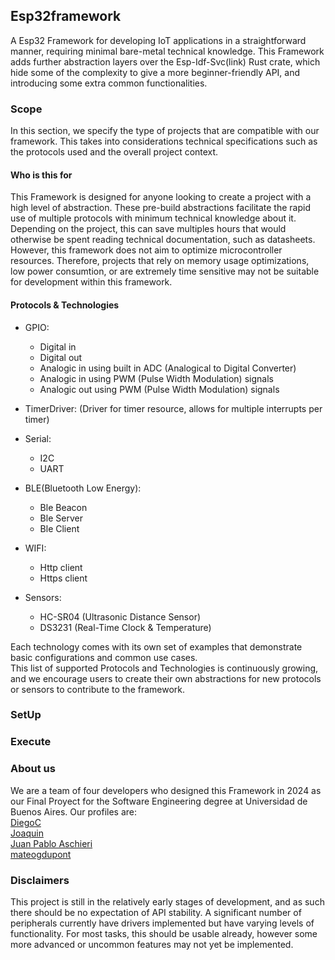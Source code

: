 ## Esp32framework

A Esp32 Framework for developing IoT applications in a straightforward manner, requiring minimal bare-metal technical knowledge. This Framework adds further abstraction layers over the Esp-Idf-Svc(link) Rust crate, which hide some of the complexity to give a more beginner-friendly API, and introducing some extra common functionalities.

### Scope
In this section, we specify the type of projects that are compatible with our framework. This takes into considerations technical specifications such as the protocols used and the overall project context.

#### Who is this for
This Framework is designed for anyone looking to create a project with a high level of abstraction. These pre-build abstractions facilitate the rapid use of multiple protocols with minimum technical knowledge about it. Depending on the project, this can save multiples hours that would otherwise be spent reading technical documentation, such as datasheets.  
However, this framework does not aim to optimize microcontroller resources. Therefore, projects that rely on memory usage optimizations, low power consumtion, or are extremely time sensitive may not be suitable for development within this framework.

#### Protocols & Technologies
- GPIO: 
    - Digital in
    - Digital out
    - Analogic in using built in ADC (Analogical to Digital Converter)
    - Analogic in using PWM (Pulse Width Modulation) signals
    - Analogic out using PWM (Pulse Width Modulation) signals 

- TimerDriver: (Driver for timer resource, allows for multiple interrupts per timer)

- Serial:
    - I2C
    - UART

- BLE(Bluetooth Low Energy):
    - Ble Beacon
    - Ble Server
    - Ble Client

- WIFI:
    - Http client
    - Https client

- Sensors:
    - HC-SR04 (Ultrasonic Distance Sensor)
    - DS3231 (Real-Time Clock & Temperature)

Each technology comes with its own set of examples that demonstrate basic configurations and common use cases.   
This list of supported Protocols and Technologies is continuously growing, and we encourage users to create their own abstractions for new protocols or sensors to contribute to the framework.

### SetUp

### Execute

### About us
We are a team of four developers who designed this Framework in 2024 as our Final Proyect for the Software Engineering degree at Universidad de Buenos Aires. Our profiles are:  
[DiegoC](https://github.com/DiegoCivi)  
[Joaquin](https://github.com/Rivejjj)  
[Juan Pablo Aschieri](https://github.com/higlak)  
[mateogdupont](https://github.com/mateogdupont)  

### Disclaimers

This project is still in the relatively early stages of development, and as such there should be no expectation of API stability. A significant number of peripherals currently have drivers implemented but have varying levels of functionality. For most tasks, this should be usable already, however some more advanced or uncommon features may not yet be implemented.
